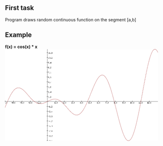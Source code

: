 ## First task
Program draws random continuous function on the segment \[a,b\]

## Example
**f(x) = cos(x) * x**
![firsttask](firsttask.png)
